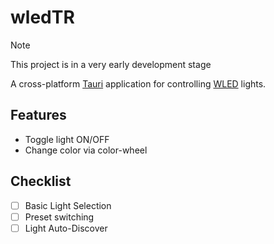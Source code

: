 # wledTR

> [!NOTE]  
> This project is in a very early development stage

A cross-platform [Tauri]("https://github.com/tauri-apps/tauri") application for controlling [WLED]("https://github.com/Aircoookie/WLED") lights.

## Features

- Toggle light ON/OFF
- Change color via color-wheel

## Checklist

- [ ] Basic Light Selection
- [ ] Preset switching
- [ ] Light Auto-Discover
